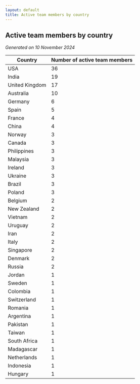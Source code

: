 ```yaml
---
layout: default
title: Active team members by country
---
```

## Active team members by country
*Generated on 10 November 2024*

| Country | Number of active team members |
| --- | --- |
| USA | 36 |
| India | 19 |
| United Kingdom | 17 |
| Australia | 10 |
| Germany | 6 |
| Spain | 5 |
| France | 4 |
| China | 4 |
| Norway | 3 |
| Canada | 3 |
| Philippines | 3 |
| Malaysia | 3 |
| Ireland | 3 |
| Ukraine | 3 |
| Brazil | 3 |
| Poland | 3 |
| Belgium | 2 |
| New Zealand | 2 |
| Vietnam | 2 |
| Uruguay | 2 |
| Iran | 2 |
| Italy | 2 |
| Singapore | 2 |
| Denmark | 2 |
| Russia | 2 |
| Jordan | 1 |
| Sweden | 1 |
| Colombia | 1 |
| Switzerland | 1 |
| Romania | 1 |
| Argentina | 1 |
| Pakistan | 1 |
| Taiwan | 1 |
| South Africa | 1 |
| Madagascar | 1 |
| Netherlands | 1 |
| Indonesia | 1 |
| Hungary | 1 |
